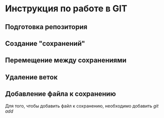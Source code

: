 # Инструкция по работе в GIT
## Подготовка репозитория
## Создание "сохранений"
## Перемещение между сохранениями
## Удаление веток
## Добавление файла к сохранению
Для того, чтобы добавить файл к сохранению, необходимо добавить *git add*

